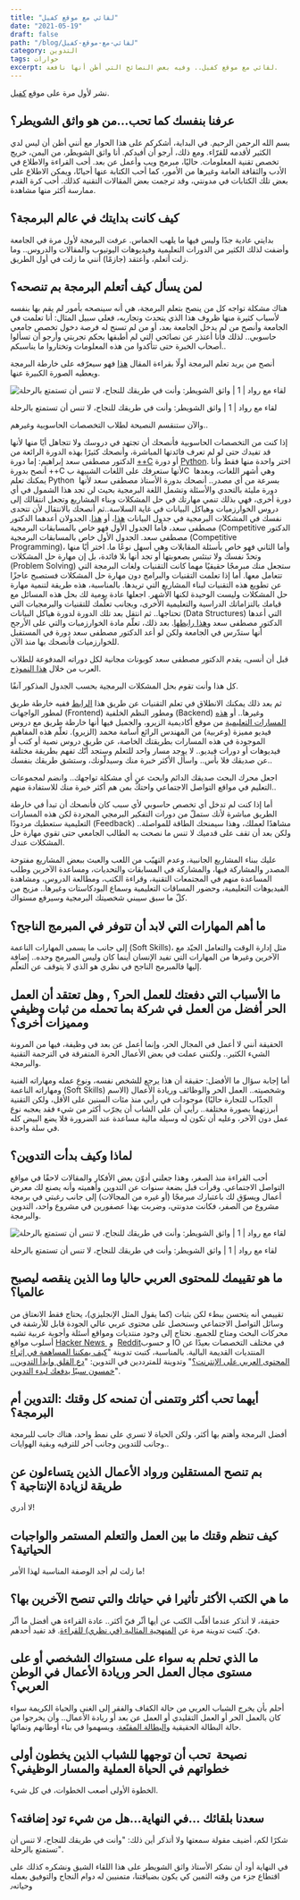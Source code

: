 ```yaml
---
title: "لقائي مع موقع كفيل"
date: "2021-05-19"
draft: false
path: "/blog/لقائي-مع-موقع-كفيل"
category: التدوين
tags: حوارات
excerpt: لقائي مع موقع كفيل.. وفيه بعض النصائح التي أظن أنها نافعة.
---
```


نشر لأول مرة على موقع [كفيل](https://blog.kafiil.com/watheq-al-showaiter/).

عرفنا بنفسك كما تحب...من هو واثق الشويطر؟
---------------------------------------

بسم الله الرحمن الرحيم. في البداية، أشكركم على هذا الحوار مع أنني أظن أن ليس لدي الكثير لأقدمه للقرّاء. ومع ذلك، أرجو أن أفيدكم. أنا واثق الشويطر، من اليمن، خريج تخصص تقنية المعلومات. حاليًا، مبرمج ويب وأعمل عن بعد. أحب القراءة والاطلاع في الأدب والثقافة العامة وغيرها من الأمور، كما أحب الكتابة عنها أحيانًا، ويمكن الاطلاع على بعض تلك الكتابات في مدونتي، وقد ترجمت بعض المقالات التقنية كذلك. أحب كرة القدم ممارسة أكثر منها مشاهدة.

كيف كانت بدايتك في عالم البرمجة؟
--------------------------------

بدايتي عادية جدًا وليس فيها ما يلهب الحماس. عرفت البرمجة لأول مرة في الجامعة وأضفت لذلك الكثير من الدورات التعليمية وفيديوهات اليوتيوب والمقالات والدروس.. وما زلت أتعلم، وأعتقد (جازمًا) أنني ما زلت في أول الطريق.

لمن يسأل كيف أتعلم البرمجة بم تنصحه؟
------------------------------------

هناك مشكلة تواجه كل من ينصح بتعلم البرمجة، هي أنه سينصحه بأمور لم يقم بها بنفسه لأسباب كثيرة منها ظروف هذا الذي يتحدث وتجاربه، فعلى سبيل المثال: أنا تعلمت في الجامعة وأنصح من لم يدخل الجامعة بعد، أو من لم تسنح له فرصة دخول تخصص جامعي حاسوبي.. لذلك فأنا أعتذر عن نصائحي التي لم أطبقها بحكم تجربتي وأرجو أن تسألوا أصحاب الخبرة حتى تتأكدوا من هذه المعلومات وتختاروا ما يناسبكم..

أنصح من يريد تعلم البرمجة أولًا بقراءة المقال [هذا](https://academy.hsoub.com/programming/general/%D8%AA%D8%B9%D9%84%D9%85-%D8%A7%D9%84%D8%A8%D8%B1%D9%85%D8%AC%D8%A9-r662/) فهو سيعرّفه على خارطة البرمجة ويعطيه الصورة الكبيرة عنها.

![لقاء مع رواد | 1 | واثق الشويطر: وأنت في طريقك للنجاح، لا تنس أن تستمتع بالرحلة](https://blog.kafiil.com/wp-content/uploads/2021/05/webdesign-html-php-source-code-min-1024x683.jpg)

لقاء مع رواد | 1 | واثق الشويطر: وأنت في طريقك للنجاح، لا تنس أن تستمتع بالرحلة

والآن ستنقسم النصيحة لطلاب التخصصات الحاسوبية وغيرهم..

إذا كنت من التخصصات الحاسوبية فأنصحك أن تجتهد في دروسك ولا تتجاهل أيًا منها لأنها قد تفيدك حتى لو لم تعرف فائدتها المباشرة، وأنصحك كثيرًا بهذه الدورة الرائعة من الدكتور مصطفى سعد إبراهيم: إما دورة [++C](https://www.udemy.com/course/cpp-4skills/) أو دورة [Python](https://www.udemy.com/course/python-4skills/). اختر واحدة منها فقط وأنا أنصح بدورة ++C لأنها ستعرفك على اللغات الشبيهة بC  وهي أشهر اللغات، وبعدها يمكنك تعلم Python  بسرعة من أي مصدر.. أنصحك بدورة الأستاذ مصطفى سعد لأنها دورة مليئة بالتحدي والأسئلة وتشمل اللغة البرمجية بحيث لن تجد هذا الشمول في أي دورة أخرى، فهي بذلك تنمي مهارتك في حل المشكلات وبناء المشاريع وتجعل انتقالك إلى دروس الخوارزميات وهياكل البيانات في غاية السلاسة..ثم أنصحك بالانتقال لأن تتحدى نفسك في المشكلات البرمجية في جدول البيانات [هذا](https://docs.google.com/spreadsheets/d/1iJZWP2nS_OB3kCTjq8L6TrJJ4o-5lhxDOyTaocSYc-k/edit#gid=84654839)، أو [هذا](https://docs.google.com/spreadsheets/d/1ClmoHFMqQKOHinRhrId42sbofQ0T0IyaFzZcEcVvXbU/edit#gid=593476609). الجدولان أعدهما الدكتور مصطفى سعد، فأما الجدول الأول فهو خاص بالمسابقات البرمجية (Competitive الدكتور مصطفى سعد. الجدول الأول خاص بالمسابقات البرمجية (Competitive Programming)، وأما الثاني فهو خاص بأسئلة المقابلات وهي أسهل نوعًا ما. اختر أيًا منها وتحدّ نفسك ولا تبتئس بصعوبتها أو تجد أنها بلا فائدة، بل إن مهارة حل المشكلات (Problem Solving) ستجعل منك مبرمجًا حقيقيًا مهما كانت التقنيات ولغات البرمجة التي تتعامل معها. أما إذا تعلمت التقنيات والبرامج دون مهارة حل المشكلات فستصبح عاجزًا عن تطويع هذه التقنيات لبناء المشاريع التي تريدها. بالمناسبة، هذه طريقة لتنمية مهارة حل المشكلات وليست الوحيدة لكنها الأشهر. اجعلها عادة يومية لك بحل هذه المسائل مع قيامك بالتزاماتك الدراسية والتعليمية الأخرى، وبجانب تعلّمك للتقنيات والبرمجيات التي تحتاجها.. ثم انتقل بعد تلك الدورة لدورة هياكل البيانات (Data Structures) التي أعدها الدكتور مصطفى سعد و[هذا رابطها](https://www.udemy.com/course/dscpp-skills/). بعد ذلك، تعلّم مادة الخوارزميات والتي على الأرجح أنها ستدّرس في الجامعة ولكن لو أعد الدكتور مصطفى سعد دورة في المستقبل للخوارزميات فأنصحك بها منذ الآن.

قبل أن أنسى، يقدم الدكتور مصطفى سعد كوبونات مجانية لكل دوراته المدفوعة للطلاب العرب من خلال [هذا النموذج](https://docs.google.com/forms/d/e/1FAIpQLSe9oTknuzsN3Xy2MY9SXeSi4z8IpHcpv7nLA5Mot1VBhHQQiw/viewform).

كل هذا وأنت تقوم بحل المشكلات البرمجية بحسب الجدول المذكور آنفًا.

ثم بعد ذلك يمكنك الانطلاق في تعلم التقنيات عن طريق هذا [الرابط](https://github.com/kamranahmedse/developer-roadmap) ففيه خارطة طريق لمطور الواجهات (Frontend) ومطور النظم الخلفية (Backend) وغيرها.. أو [هذه المسارات التعليمية](https://elzero.org/tracks/) من موقع أكاديمية الزيرو، والجميل فيها أنها خارطة طريق مع دروس فيديو مميزة (وعربية) من المهندس الرائع أسامة محمد (الزيرو). تعلّم هذه المفاهيم الموجودة في هذه المسارات بطريقتك الخاصة، عن طريق دروس نصية أو كتب أو فيديوهات أو دورات فيديو.. لا يوجد مسار واحد للتعلم وستجد أنّك تفهم بطريقة مختلفة عن صديقك فلا بأس.. واسأل الأكثر خبرة منك وسيدلّونك، وستشق طريقك بنفسك..

اجعل محرك البحث صديقك الدائم وابحث عن أي مشكلة تواجهك.. وانضم لمجموعات التعليم في مواقع التواصل الاجتماعي واحتكّ بمن هم أكثر خبرة منك للاستفادة منهم..

أما إذا كنت لم تدخل أي تخصص حاسوبي لأي سبب كان فأنصحك أن تبدأ في خارطة الطريق مباشرة لأنك ستملّ من دورات التفكير البرمجي المجردة لكن هذه المسارات التعليمية ستعطيك مردودًا (Feedback) مشاهدًا لعملك، وهذا سيمنحك الطاقة للمواصلة.. ولكن بعد أن تقف على قدميك لا تنس ما نصحت به الطالب الجامعي حتى تقوي مهارة حل المشكلات عندك.

عليك ببناء المشاريع الجانبية، وعدم التهيّب من اللعب والعبث ببعض المشاريع مفتوحة المصدر والمشاركة فيها، والمشاركة في المسابقات والتحديات، ومساعدة الآخرين وطلب المساعدة منهم في المجتمعات التقنية، وقراءة الكتب، ومطالعة الدروس، ومشاهدة الفيديوهات التعليمية، وحضور المساقات التعليمية وسماع البودكاستات وغيرها.. مزيج من كلّ ما سبق سيبني شخصيتك البرمجية وسيرفع مستواك.

ما أهم المهارات التي لابد أن تتوفر في المبرمج الناجح؟
-----------------------------------------------------

إلى جانب ما يسمى المهارات الناعمة (Soft Skills)، مثل إدارة الوقت والتعامل الجيّد مع الآخرين وغيرها من المهارات التي تفيد الإنسان أينما كان وليس المبرمج وحده.. إضافة إليها فالمبرمج الناجح في نظري هو الذي لا يتوقف عن التعلّم.

ما الأسباب التي دفعتك للعمل الحر؟ , وهل تعتقد أن العمل الحر أفضل من العمل في شركة بما تحمله من ثبات وظيفي ومميزات أخرى؟
-----------------------------------------------------------------------------------------------------------------------

الحقيقة أنني لا أعمل في المجال الحر، وإنما أعمل عن بعد في وظيفة، فيها من المرونة الشيء الكثير.. ولكنني عملت في بعض الأعمال الحرة المتفرقة في الترجمة التقنية والبرمجة.

أما إجابة سؤال ما الأفضل: حقيقة أن هذا يرجع للشخص نفسه، ونوع عمله ومهاراته الفنية ومهاراته الناعمة (Soft Skills) وشخصيته.. العمل الحر والوظائف وريادة الأعمال (الاسم الجذّاب للتجارة حاليًا) موجودات في رأيي منذ مئات السنين على الأقل، ولكن التقنية أبرزتهما بصورة مختلفة.. رأيي أن على الشاب أن يجرّب أكثر من شيء فقد يعجبه نوع عمل دون الآخر، وعليه أن تكون له وسيلة مالية مساعدة عند الضرورة فلا يضع البيض كله في سلة واحدة.

لماذا وكيف بدأت التدوين؟
------------------------

أحب القراءة منذ الصغر، وهذا جعلني أدوّن بعض الأفكار والمقالات لاحقًا في مواقع التواصل الاجتماعي. وقرأت قبل بضعة سنوات عن التدوين وأهميته وأنه يصنع لك معرض أعمال ويسوّق لك باعتبارك مبرمجًا (أو غيره من المجالات) إلى جانب رغبتي في برمجة مشروع من الصفر، فكانت مدونتي، وضربت بهذا عصفورين في مشروع واحد، التدوين والبرمجة.

![لقاء مع رواد | 1 | واثق الشويطر: وأنت في طريقك للنجاح، لا تنس أن تستمتع بالرحلة](https://blog.kafiil.com/wp-content/uploads/2021/05/fingers-note-report-journalist-filling-min-1024x683.jpg)

لقاء مع رواد | 1 | واثق الشويطر: وأنت في طريقك للنجاح، لا تنس أن تستمتع بالرحلة

ما هو تقييمك للمحتوى العربي حاليا وما الذين ينقصه ليصبح عالميا؟
---------------------------------------------------------------

تقييمي أنه يتحسن ببطء لكن بثبات (كما يقول المثل الإنجليزي)، يحتاج فقط الانعتاق من وسائل التواصل الاجتماعي وسنحصل على محتوى عربي عالي الجودة قابل للأرشفة في محركات البحث ومتاح للجميع. نحتاج إلى وجود منتديات ومواقع أسئلة وأجوبة عربية تشبه أسلوب مواقع [Hacker News ](https://news.ycombinator.com/) و  [Reddit](https://www.reddit.com/)و حسوب IO في مختلف التخصصات بعيدًا عن المنتديات القديمة البالية. بالمناسبة، كتبت تدوينة "[كيف يمكننا المساهمة في إثراء المحتوى العربي على الإنترنت؟](كيف-يمكننا-المساهمة-في-إثراء-المحتوى-العربي-على-الأنترنت؟)" وتدوينة للمترددين في التدوين: "[دع القلق وابدأ التدوين.. خمسون سببًا يدفعك لبدء التدوين](دع-القلق-وابدأ-التدوين-خمسون-سببًا-يدفعك-لبدء-التدوين)".

أيهما تحب أكثر وتتمنى أن تمنحه كل وقتك :التدوين أم البرمجة؟
-----------------------------------------------------------

أفضل البرمجة وأهتم بها أكثر، ولكن الحياة لا تسري على نمط واحد، هناك جانب للبرمجة وجانب للتدوين وجانب آخر للترفيه وبقية الهوايات..

بم تنصح المستقلين ورواد الأعمال الذين يتساءلون عن طريقة لزيادة الإنتاجية ؟
--------------------------------------------------------------------------

لا أدري!

كيف تنظم وقتك ما بين العمل والتعلم المستمر والواجبات الحياتية؟
--------------------------------------------------------------

ما زلت لم أجد الوصفة المناسبة لهذا الأمر!

ما هي الكتب الأكثر تأثيرا في حياتك والتي تنصح الآخرين بها؟
----------------------------------------------------------

حقيقة، لا أتذكر عندما أقلّب الكتب عن أيها أثّر فيّ أكثر.. عادة القراءة هي أفضل ما أثّر فيّ. كتبت تدوينة مرة عن [المنهجية المثالية (في نظري) للقراءة](منهجيتي-في-قراءة-الكتب). قد تفيد أحدهم.

ما الذي تحلم به سواء على مستواك الشخصي أو على مستوى مجال العمل الحر وريادة الأعمال في الوطن العربي؟
---------------------------------------------------------------------------------------------------

أحلم بأن يخرج الشباب العربي من حالة الكفاف والفقر إلى الغنى والحياة الكريمة سواء كان بالعمل الحر أو العمل التقليدي أو العمل عن بعد أو ريادة الأعمال.. وأن يخرجوا من حالة البطالة الحقيقية و[البطالة المقنّعة](https://ar.wikipedia.org/wiki/%D8%A8%D8%B7%D8%A7%D9%84%D8%A9_%D9%85%D9%82%D9%86%D8%B9%D8%A9)، ويسهموا في بناء أوطانهم ونمائها.

نصيحة  تحب أن توجهها للشباب الذين يخطون أولى خطواتهم في الحياة العملية والمسار الوظيفي؟
---------------------------------------------------------------------------------------

الخطوة الأولى أصعب الخطوات، في كل شيء.

سعدنا بلقائك ...في النهاية...هل من شيء تود إضافته؟
----------------------------------------------

شكرًا لكم، أضيف مقولة سمعتها ولا أتذكر أين ذلك: "وأنت في طريقك للنجاح، لا تنس أن تستمتع بالرحلة".

في النهاية أود أن نشكر الأستاذ واثق الشويطر على هذا اللقاء الشيق ونشكره كذلك على اقتطاع جزء من وقته الثمين كي يكون بضيافتنا، متمنيين له دوام النجاح والتوفيق بعمله وحياته٫